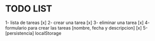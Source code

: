 # TODO LIST
1- lista de tareas [x]
2- crear una tarea [x]
3- eliminar una tarea [x]
4- formulario para crear las tareas [nombre, fecha y descripcion] [x]
5- [persistencia] localStorage 